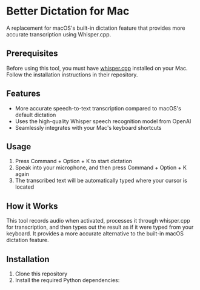 # Better Dictation for Mac

A replacement for macOS's built-in dictation feature that provides more accurate transcription using Whisper.cpp.

## Prerequisites

Before using this tool, you must have [whisper.cpp](https://github.com/ggerganov/whisper.cpp) installed on your Mac. Follow the installation instructions in their repository.

## Features

- More accurate speech-to-text transcription compared to macOS's default dictation
- Uses the high-quality Whisper speech recognition model from OpenAI
- Seamlessly integrates with your Mac's keyboard shortcuts

## Usage

1. Press Command + Option + K to start dictation
2. Speak into your microphone, and then press Command + Option + K again
3. The transcribed text will be automatically typed where your cursor is located

## How it Works

This tool records audio when activated, processes it through whisper.cpp for transcription, and then types out the result as if it were typed from your keyboard. It provides a more accurate alternative to the built-in macOS dictation feature.

## Installation

1. Clone this repository
2. Install the required Python dependencies:

